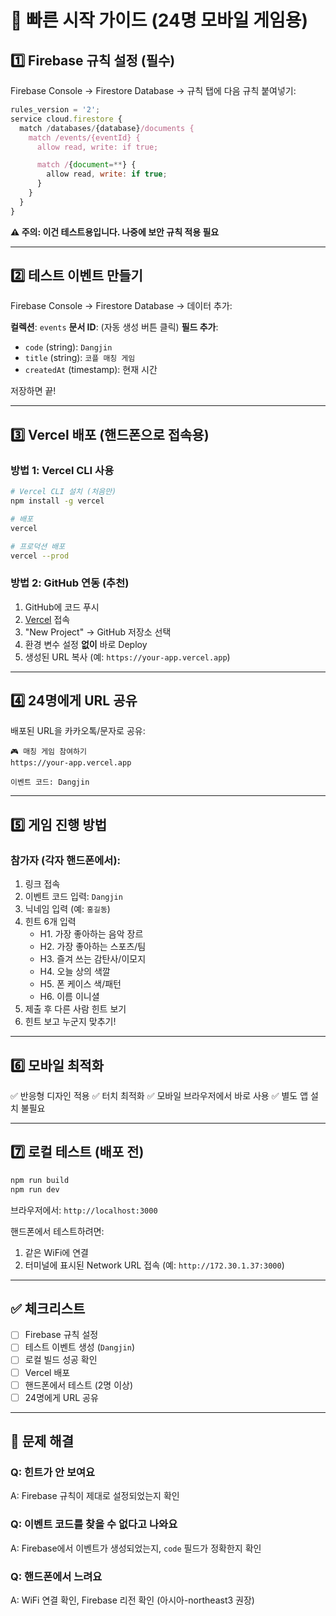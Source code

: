 # 🚀 빠른 시작 가이드 (24명 모바일 게임용)

## 1️⃣ Firebase 규칙 설정 (필수)

Firebase Console → Firestore Database → 규칙 탭에 다음 규칙 붙여넣기:

```javascript
rules_version = '2';
service cloud.firestore {
  match /databases/{database}/documents {
    match /events/{eventId} {
      allow read, write: if true;

      match /{document=**} {
        allow read, write: if true;
      }
    }
  }
}
```

**⚠️ 주의: 이건 테스트용입니다. 나중에 보안 규칙 적용 필요**

---

## 2️⃣ 테스트 이벤트 만들기

Firebase Console → Firestore Database → 데이터 추가:

**컬렉션**: `events`
**문서 ID**: (자동 생성 버튼 클릭)
**필드 추가**:
- `code` (string): `Dangjin`
- `title` (string): `코플 매칭 게임`
- `createdAt` (timestamp): 현재 시간

저장하면 끝!

---

## 3️⃣ Vercel 배포 (핸드폰으로 접속용)

### 방법 1: Vercel CLI 사용
```bash
# Vercel CLI 설치 (처음만)
npm install -g vercel

# 배포
vercel

# 프로덕션 배포
vercel --prod
```

### 방법 2: GitHub 연동 (추천)
1. GitHub에 코드 푸시
2. [Vercel](https://vercel.com) 접속
3. "New Project" → GitHub 저장소 선택
4. 환경 변수 설정 **없이** 바로 Deploy
5. 생성된 URL 복사 (예: `https://your-app.vercel.app`)

---

## 4️⃣ 24명에게 URL 공유

배포된 URL을 카카오톡/문자로 공유:

```
🎮 매칭 게임 참여하기
https://your-app.vercel.app

이벤트 코드: Dangjin
```

---

## 5️⃣ 게임 진행 방법

### 참가자 (각자 핸드폰에서):
1. 링크 접속
2. 이벤트 코드 입력: `Dangjin`
3. 닉네임 입력 (예: `홍길동`)
4. 힌트 6개 입력
   - H1. 가장 좋아하는 음악 장르
   - H2. 가장 좋아하는 스포츠/팀
   - H3. 즐겨 쓰는 감탄사/이모지
   - H4. 오늘 상의 색깔
   - H5. 폰 케이스 색/패턴
   - H6. 이름 이니셜
5. 제출 후 다른 사람 힌트 보기
6. 힌트 보고 누군지 맞추기!

---

## 6️⃣ 모바일 최적화

✅ 반응형 디자인 적용
✅ 터치 최적화
✅ 모바일 브라우저에서 바로 사용
✅ 별도 앱 설치 불필요

---

## 7️⃣ 로컬 테스트 (배포 전)

```bash
npm run build
npm run dev
```

브라우저에서: `http://localhost:3000`

핸드폰에서 테스트하려면:
1. 같은 WiFi에 연결
2. 터미널에 표시된 Network URL 접속 (예: `http://172.30.1.37:3000`)

---

## ✅ 체크리스트

- [ ] Firebase 규칙 설정
- [ ] 테스트 이벤트 생성 (`Dangjin`)
- [ ] 로컬 빌드 성공 확인
- [ ] Vercel 배포
- [ ] 핸드폰에서 테스트 (2명 이상)
- [ ] 24명에게 URL 공유

---

## 🔧 문제 해결

### Q: 힌트가 안 보여요
A: Firebase 규칙이 제대로 설정되었는지 확인

### Q: 이벤트 코드를 찾을 수 없다고 나와요
A: Firebase에서 이벤트가 생성되었는지, `code` 필드가 정확한지 확인

### Q: 핸드폰에서 느려요
A: WiFi 연결 확인, Firebase 리전 확인 (아시아-northeast3 권장)
